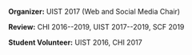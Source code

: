 
**Organizer:** UIST 2017 (Web and Social Media Chair)

**Review:** CHI 2016--2019, UIST 2017--2019, SCF 2019

**Student Volunteer:** UIST 2016, CHI 2017
